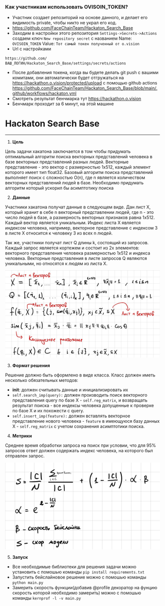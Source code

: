 ### Как участникам использовать OVISOIN_TOKEN?

- Участник создает репозиторий на основе данного, и делает его видимость private, чтобы никто не украл его код.
- https://github.com/FaceChainTeam/Hackaton_Search_Base
- Заходим в настройки этого репозитория `Settings->Secrets->Actions` создаем ключ `New repository secret` с названием Name: `OVISOIN_TOKEN` Value: `Тот самый токен полученный от o.vision`
- Url с настройками
```
https://github.com/ВАШ_ЛОГИН/Hackaton_Search_Base/settings/secrets/actions
```
- После добавления токена, когда вы будете делать git push с вашими комитами, они автоматически будет отгружаться на https://hackathon.o.vision/protected/upload с помощью github actions https://github.com/FaceChainTeam/Hackaton_Search_Base/blob/main/.github/workflows/hackaton.yml
- Смотреть результат бенчмарка тут https://hackathon.o.vision
- Бенчмарк проходит за 6 минут, на этой машине

# Hackaton Search Base

-------


1. **Цель**


Цель задачи хакатона заключается в том чтобы придумать оптимальный алгоритм поиска векторных представлений человека в базе векторных представлений разных людей. Векторные представление - это вектор с размерностью 1х512, каждый элемент которого имеет тип float32. Базовый алгоритм поиска представлений выполняет поиск с сложностью O(n), где n является количеством векторных представлений людей в базе. Необходимо придумать алгоритм который ускорил бы асимптотику поиска

2. **Данные**


Участники хакатона получат данные в следующем виде. Дан лист X, который хранит в себе n векторный представлении людей, где n - это     число людей в базе, а размерность векторных признаков равна 1х512. Каждый вектор является уникальным. Индекс листа Х является  индексом человека, например, векторное представление с индексом 3 в листе X относится к человеку 3 из всех n людей. 

Так же, участники получат лист Q длины k, состоящий из запросов. Каждый запрос является кортежем и состоит из 2х элементов: векторного представления человека размерностью 1х512 и индекса человека. Векторные представления в листе запросов Q являются уникальными, но относятся к людям из листа Х.
    

![data](./images/data.jpg)


3. **Формат решения**

Pешение должно быть оформлено в виде класса. Класс должен иметь несколько обязательных методов:

* __init__: должен считывать данные и инициализировать их 
* `self.search_imp(query):` должен производить поиск векторного представления query по базе X - `self.reg_matrix`, и возвращать результат поиска - все индексы человека допущенные к проверке по базе Х и их похожести с query.  
* `self.insert_imp(feature):` должен вставлять векторное представление нового человека - `feature` в имеющуюся базу данных X - `self.reg_matrix` c учетом сохранения асимптотики поиска.

4. **Метрики**

Среднее время обработки запроса на поиск при условии, что для 95% запросов ответ должен содержать индекс человека, на которого был отправлен запрос.

![metrics](./images/metrics.jpeg)

5. **Запуск**

* Все необходимые библиотеки для решения задачи можно установить с помошью команды `pip install requirements.txt`
* Запустить бейслайновое решение можно с помошью комaнды `python main.py`
* Замерить скорость функции(добавив @profile декоратор на фунцию скорость которой необходимо замерить) можно с помошью команды `kernprof -l -v main.py` 
